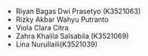 <ul>
<li>Riyan Bagas Dwi Prasetyo (K3521063)</li>
<li>Rizky Akbar Wahyu Putranto</li> 
<li>Viola Clara Citra</li> 
<li>Zahra Khalila Salsabila (K3521069)</li>
<li>Lina Nurullaili(K3521039)</li>
</ul>
